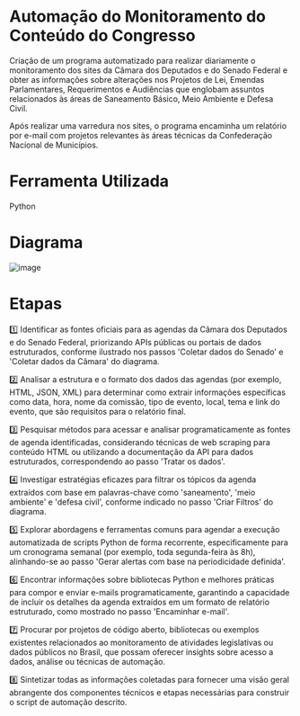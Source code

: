 # Automação do Monitoramento do Conteúdo do Congresso
Criação de um programa automatizado para realizar diariamente o monitoramento dos sites da Câmara dos Deputados e do Senado Federal e obter as informações sobre alterações nos Projetos de Lei, Emendas Parlamentares, Requerimentos e Audiências que englobam assuntos relacionados às áreas de Saneamento Básico, Meio Ambiente e Defesa Civil. 

Após realizar uma varredura nos sites, o programa encaminha um relatório por e-mail com projetos relevantes às áreas técnicas da Confederação Nacional de Municípios. 

# Ferramenta Utilizada 
Python 

# Diagrama

![image](https://github.com/user-attachments/assets/0e08de92-a409-4ac9-8ff0-150edd0ec4f1)

# Etapas

1️⃣ Identificar as fontes oficiais para as agendas da Câmara dos Deputados e do Senado Federal, priorizando APIs públicas ou portais de dados estruturados, conforme ilustrado nos passos 'Coletar dados do Senado' e 'Coletar dados da Câmara' do diagrama.

2️⃣ Analisar a estrutura e o formato dos dados das agendas (por exemplo, HTML, JSON, XML) para determinar como extrair informações específicas como data, hora, nome da comissão, tipo de evento, local, tema e link do evento, que são requisitos para o relatório final.

3️⃣ Pesquisar métodos para acessar e analisar programaticamente as fontes de agenda identificadas, considerando técnicas de web scraping para conteúdo HTML ou utilizando a documentação da API para dados estruturados, correspondendo ao passo 'Tratar os dados'.

4️⃣ Investigar estratégias eficazes para filtrar os tópicos da agenda extraídos com base em palavras-chave como 'saneamento', 'meio ambiente' e 'defesa civil', conforme indicado no passo 'Criar Filtros' do diagrama.

5️⃣ Explorar abordagens e ferramentas comuns para agendar a execução automatizada de scripts Python de forma recorrente, especificamente para um cronograma semanal (por exemplo, toda segunda-feira às 8h), alinhando-se ao passo 'Gerar alertas com base na periodicidade definida'.

6️⃣ Encontrar informações sobre bibliotecas Python e melhores práticas para compor e enviar e-mails programaticamente, garantindo a capacidade de incluir os detalhes da agenda extraídos em um formato de relatório estruturado, como mostrado no passo 'Encaminhar e-mail'.

7️⃣ Procurar por projetos de código aberto, bibliotecas ou exemplos existentes relacionados ao monitoramento de atividades legislativas ou dados públicos no Brasil, que possam oferecer insights sobre acesso a dados, análise ou técnicas de automação.

8️⃣ Sintetizar todas as informações coletadas para fornecer uma visão geral abrangente dos componentes técnicos e etapas necessárias para construir o script de automação descrito.
